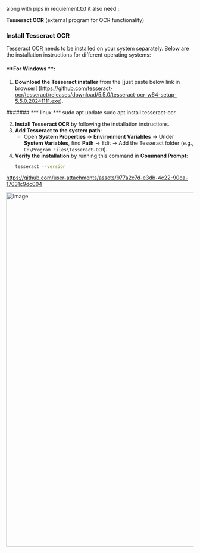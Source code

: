 along with pips in requiement.txt it also need :

**Tesseract OCR** (external program for OCR functionality)

### Install Tesseract OCR

Tesseract OCR needs to be installed on your system separately. Below are the installation instructions for different operating systems:

#### **For Windows **:
1. **Download the Tesseract installer** from the [just paste below link in browser]
(https://github.com/tesseract-ocr/tesseract/releases/download/5.5.0/tesseract-ocr-w64-setup-5.5.0.20241111.exe).

#######  *** linux ***
sudo apt update
sudo apt install tesseract-ocr

   
2. **Install Tesseract OCR** by following the installation instructions.
3. **Add Tesseract to the system path**:
   - Open **System Properties** → **Environment Variables** → Under **System Variables**, find **Path** → Edit → Add the Tesseract folder (e.g., `C:\Program Files\Tesseract-OCR`).
4. **Verify the installation** by running this command in **Command Prompt**:
   ```bash
   tesseract --version

https://github.com/user-attachments/assets/977a2c7d-e3db-4c22-90ca-17031c9dc004

<img width="1872" height="952" alt="Image" src="https://github.com/user-attachments/assets/2542fffe-8686-4616-b764-4a74c6833083" />
